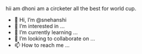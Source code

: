 hii am dhoni
am a circketer
all the best for world cup.

- 👋 Hi, I’m @snehanshi
- 👀 I’m interested in ...
- 🌱 I’m currently learning ...
- 💞️ I’m looking to collaborate on ...
- 📫 How to reach me ...

<!---
snehanshi/snehanshi is a ✨ special ✨ repository because its `README.md` (this file) appears on your GitHub profile.
You can click the Preview link to take a look at your changes.
--->
